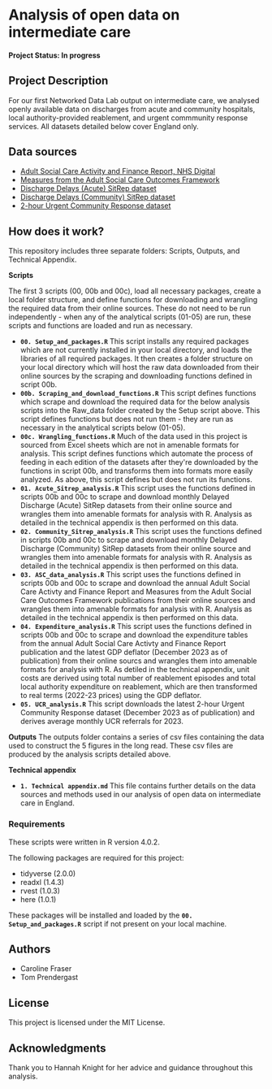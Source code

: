 # Analysis of open data on intermediate care

#### Project Status: In progress

## Project Description

For our first Networked Data Lab output on intermediate care, we analysed openly available data on discharges from acute and community hospitals, local authority-provided reablement, and urgent commmunity response services. All datasets detailed below cover England only. 

## Data sources
* [Adult Social Care Activity and Finance Report, NHS Digital](https://digital.nhs.uk/data-and-information/publications/statistical/adult-social-care-activity-and-finance-report)
* [Measures from the Adult Social Care Outcomes Framework](https://digital.nhs.uk/data-and-information/publications/statistical/adult-social-care-outcomes-framework-ascof)
* [Discharge Delays (Acute) SitRep dataset](https://www.england.nhs.uk/statistics/statistical-work-areas/discharge-delays-acute-data/)
* [Discharge Delays (Community) SitRep dataset](https://www.england.nhs.uk/statistics/statistical-work-areas/discharge-delays-community-data/)
* [2-hour Urgent Community Response dataset](https://www.england.nhs.uk/statistics/statistical-work-areas/2-hour-urgent-community-response/)

## How does it work?

This repository includes three separate folders: Scripts, Outputs, and Technical Appendix. 

**Scripts**

The first 3 scripts (00, 00b and 00c), load all necessary packages, create a local folder structure, and define functions for downloading and wrangling the required data from their online sources. These do not need to be run independently - when any of the analytical scripts (01-05) are run, these scripts and functions are loaded and run as necessary. 

* **`00. Setup_and_packages.R`** This script installs any required packages which are not currently installed in your local directory, and loads the libraries of all required packages. It then creates a folder structure on your local directory which will host the raw data downloaded from their online sources by the scraping and downloading functions defined in script 00b.   
* **`00b. Scraping_and_download_functions.R`** This script defines functions which scrape and download the required data for the below analysis scripts into the Raw_data folder created by the Setup script above. This script defines functions but does not run them - they are run as necessary in the analytical scripts below (01-05).
* **`00c. Wrangling_functions.R`** Much of the data used in this project is sourced from Excel sheets which are not in amenable formats for analysis. This script defines functions which automate the process of feeding in each edition of the datasets after they're downloaded by the functions in script 00b, and transforms them into formats more easily analyzed. As above, this script defines but does not run its functions. 
* **`01. Acute_Sitrep_analysis.R`** This script uses the functions defined in scripts 00b and 00c to scrape and download monthly Delayed Discharge (Acute) SitRep datasets from their online source and wrangles them into amenable formats for analysis with R. Analysis as detailed in the technical appendix is then performed on this data.  
* **`02. Community_Sitrep_analysis.R`** This script uses the functions defined in scripts 00b and 00c to scrape and download monthly Delayed Discharge (Community) SitRep datasets from their online source and wrangles them into amenable formats for analysis with R. Analysis as detailed in the technical appendix is then performed on this data.  
* **`03. ASC_data_analysis.R`** This script uses the functions defined in scripts 00b and 00c to scrape and download the annual Adult Social Care Activty and Finance Report and Measures from the Adult Social Care Outcomes Framework publications from their online sources and wrangles them into amenable formats for analysis with R. Analysis as detailed in the technical appendix is then performed on this data.  
* **`04. Expenditure_analysis.R`** This script uses the functions defined in scripts 00b and 00c to scrape and download the expenditure tables from the annual Adult Social Care Activty and Finance Report publication and the latest GDP deflator (December 2023 as of publication) from their online sourcs and wrangles them into amenable formats for analysis with R. As detiled in the technical appendix, unit costs are derived using total number of reablement episodes and total local authority expenditure on reablement, which are then transformed to real terms (2022-23 prices) using the GDP deflator.  
* **`05. UCR_analysis.R`** This script downloads the latest 2-hour Urgent Community Response dataset (December 2023 as of publication) and derives average monthly UCR referrals for 2023. 


**Outputs**
The outputs folder contains a series of csv files containing the data used to construct the 5 figures in the long read. These csv files are produced by the analysis scripts detailed above.  

**Technical appendix**

* **`1. Technical appendix.md`** This file contains further details on the data sources and methods used in our analysis of open data on intermediate care in England. 


### Requirements

These scripts were written in R version 4.0.2.

The following packages are required for this project:
* tidyverse (2.0.0)
* readxl (1.4.3) 
* rvest (1.0.3)
* here (1.0.1)

These packages will be installed and loaded by the **`00. Setup_and_packages.R`** script if not present on your local machine. 

## Authors

* Caroline Fraser
* Tom Prendergast

## License

This project is licensed under the MIT License.

## Acknowledgments

Thank you to Hannah Knight for her advice and guidance throughout this analysis.
